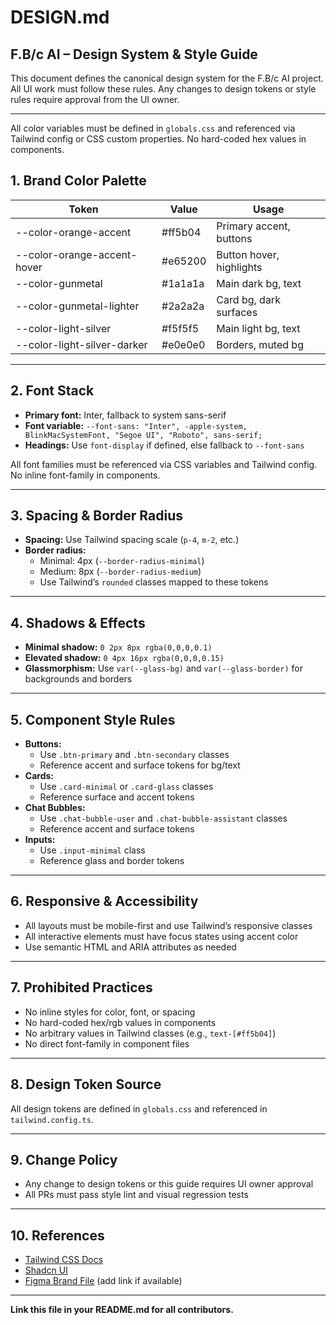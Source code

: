 # DESIGN.md

## F.B/c AI – Design System & Style Guide

This document defines the canonical design system for the F.B/c AI project. All UI work must follow these rules. Any changes to design tokens or style rules require approval from the UI owner.

---



All color variables must be defined in `globals.css` and referenced via Tailwind config or CSS custom properties. No hard-coded hex values in components.
## 1. Brand Color Palette

| Token                  | Value         | Usage                        |
|------------------------|--------------|------------------------------|
| --color-orange-accent  | #ff5b04      | Primary accent, buttons      |
| --color-orange-accent-hover | #e65200 | Button hover, highlights     |
| --color-gunmetal       | #1a1a1a      | Main dark bg, text           |
| --color-gunmetal-lighter | #2a2a2a    | Card bg, dark surfaces       |
| --color-light-silver   | #f5f5f5      | Main light bg, text          |
| --color-light-silver-darker | #e0e0e0 | Borders, muted bg            |
---

## 2. Font Stack

- **Primary font:** Inter, fallback to system sans-serif
- **Font variable:** `--font-sans: "Inter", -apple-system, BlinkMacSystemFont, "Segoe UI", "Roboto", sans-serif;`
- **Headings:** Use `font-display` if defined, else fallback to `--font-sans`

All font families must be referenced via CSS variables and Tailwind config. No inline font-family in components.

---

## 3. Spacing & Border Radius

- **Spacing:** Use Tailwind spacing scale (`p-4`, `m-2`, etc.)
- **Border radius:**
  - Minimal: 4px (`--border-radius-minimal`)
  - Medium: 8px (`--border-radius-medium`)
  - Use Tailwind’s `rounded` classes mapped to these tokens

---

## 4. Shadows & Effects

- **Minimal shadow:** `0 2px 8px rgba(0,0,0,0.1)`
- **Elevated shadow:** `0 4px 16px rgba(0,0,0,0.15)`
- **Glassmorphism:** Use `var(--glass-bg)` and `var(--glass-border)` for backgrounds and borders

---

## 5. Component Style Rules

- **Buttons:**
  - Use `.btn-primary` and `.btn-secondary` classes
  - Reference accent and surface tokens for bg/text
- **Cards:**
  - Use `.card-minimal` or `.card-glass` classes
  - Reference surface and accent tokens
- **Chat Bubbles:**
  - Use `.chat-bubble-user` and `.chat-bubble-assistant` classes
  - Reference accent and surface tokens
- **Inputs:**
  - Use `.input-minimal` class
  - Reference glass and border tokens

---

## 6. Responsive & Accessibility

- All layouts must be mobile-first and use Tailwind’s responsive classes
- All interactive elements must have focus states using accent color
- Use semantic HTML and ARIA attributes as needed

---

## 7. Prohibited Practices

- No inline styles for color, font, or spacing
- No hard-coded hex/rgb values in components
- No arbitrary values in Tailwind classes (e.g., `text-[#ff5b04]`)
- No direct font-family in component files

---

## 8. Design Token Source

All design tokens are defined in `globals.css` and referenced in `tailwind.config.ts`.

---

## 9. Change Policy

- Any change to design tokens or this guide requires UI owner approval
- All PRs must pass style lint and visual regression tests

---

## 10. References

- [Tailwind CSS Docs](https://tailwindcss.com/docs)
- [Shadcn UI](https://ui.shadcn.com/)
- [Figma Brand File](#) (add link if available)

---

**Link this file in your README.md for all contributors.**
